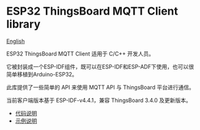# ESP32 ThingsBoard MQTT Client library

[English](README.md)

ESP32 ThingsBoard MQTT Client 适用于 C/C++ 开发人员。

它被封装成一个ESP-IDF组件，既可以在ESP-IDF和ESP-ADF下使用，也可以很简单移植到Arduino-ESP32。

此库提供了一些简单的 API 来使用 MQTT API 与 ThingsBoard 平台进行通信。

当前客户端版本基于 ESP-IDF-v4.4.1，兼容 ThingsBoard 3.4.0 及更新版本。

* [代码说明](./components/tbcm)
* [示例说明](./examples)
